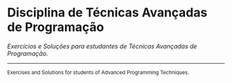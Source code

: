 # Disciplina de Técnicas Avançadas de Programação

*Exercícios e Soluções para estudantes de Técnicas Avançadas de Programação.*

***
<sub>Exercises and Solutions for students of Advanced Programming Techniques.</sub>
